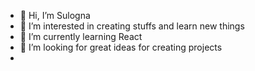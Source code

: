 - 👋 Hi, I’m Sulogna 
- 👀 I’m interested in creating stuffs and learn new things
- 🌱 I’m currently learning React
- 💞️ I’m looking for great ideas for creating projects
-

<!---
sulogna2001/sulogna2001 is a ✨ special ✨ repository because its `README.md` (this file) appears on your GitHub profile.
You can click the Preview link to take a look at your changes.
--->
